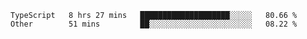 <!--START_SECTION:waka-->

```text
TypeScript   8 hrs 27 mins   ████████████████████░░░░░   80.66 %
Other        51 mins         ██░░░░░░░░░░░░░░░░░░░░░░░   08.22 %
```

<!--END_SECTION:waka-->
